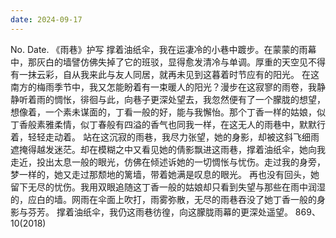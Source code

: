 ```yaml
---
date: 2024-09-17
---
```


No.
Date.
《雨巷》护写
撑着油纸伞，我在运凄冷的小巷中踱步。在蒙蒙的雨幕中，那灰白的墙譬仿佛失掉了它的班驳，显得愈发清冷与单调。厚重的天空见不得有一抹云彩，自从我来此与友人同居，就再未见到这暮着时节应有的阳光。
在这南方的梅雨季节中，我又怎能盼着有一束暖人的阳光？漫步在这寂寥的雨卷，我静静听着雨的惆怅，徘徊与此，向巷子更深处望去，我忽然便有了一个朦胧的想望，想像着，一个素未谋面的，丁看一般的好，能与我懈怡。那个丁香一样的姑娘，似丁香般素雅柔情，似丁春般有四溢的香气也同我一样，在这无人的雨巷中，默默行着，轻轻走动着。
站在这沉寂的雨巷，我尽力张望，她的身影，却被这斜飞细雨遮掩得越发迷茫。却在模糊之中又看见她的倩影飘进这雨巷，撑着油纸伞，她向我走近，投出太息一般的眼光，仿佛在倾述诉她的一切惆怅与忧伤。走过我的身旁，梦一样的，她又走过那颓地的篱墙，带着她满是叹息的眼光。
再也没有回头，她留下无尽的忧伤。我用双眼追随这丁香一般的姑娘却只看到失望与那些在雨中润湿的，应白的墙。网雨在伞面上吹打，雨雾弥散，无尽的雨巷吞没了她丁香一般的身影与芬芳。
撑着油纸伞，我仍这雨巷彷徨，向这朦胧雨幕的更深处遥望。
869、10(2018)
